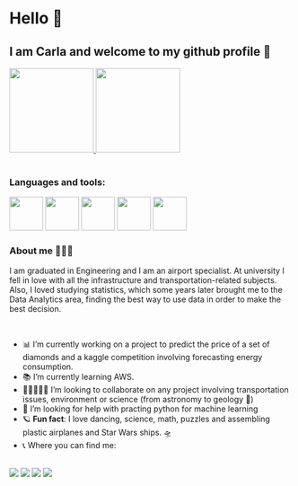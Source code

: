 # Hello 👋

## I am Carla and welcome to my github profile 🚀
<div>
<a href="https://github.com/carlarbj">
<img height="150em" src="https://github-readme-stats.vercel.app/api/top-langs/?username=carlarbj&layout=compact&langs_count=7&theme=aura_dark"/>
<img height="150em" src="https://github-readme-stats.vercel.app/api?username=carlarbj&show_icons=true&theme=aura_dark&include_all_commits=true&count_private=true"/>
</a>
</div>
<br/> 

### Languages and tools:

<img src="https://cdn.jsdelivr.net/gh/devicons/devicon/icons/python/python-original-wordmark.svg" width="60" height="60"/> <img src="https://cdn.jsdelivr.net/gh/devicons/devicon/icons/pandas/pandas-original-wordmark.svg" width="60" height="60"/>
<img src="https://cdn.jsdelivr.net/gh/devicons/devicon/icons/numpy/numpy-original-wordmark.svg" width="60" height="60"/>
<img src="https://cdn.jsdelivr.net/gh/devicons/devicon/icons/mysql/mysql-plain-wordmark.svg" width="60" height="60"/>
<img src="https://cdn.jsdelivr.net/gh/devicons/devicon/icons/jupyter/jupyter-original-wordmark.svg" width="60" height="60"/>
<br/>


### About me 🙋🏻‍♀️

I am graduated in Engineering and I am an airport specialist. 
At university I fell in love with all the infrastructure and transportation-related subjects. 
Also, I loved studying statistics, which some years later brought me to the Data Analytics area, finding the best way to use data in order to make the best decision.

<br/>

- 📊 I’m currently working on a project to predict the price of a set of diamonds and a kaggle competition involving forecasting energy consumption.<br/>
- 📚 I’m currently learning AWS.<br/>
- 👨🏼‍🤝‍👨🏻 I’m looking to collaborate on any project involving transportation issues, environment or science (from astronomy to geology 🌋)<br/>
- 🏁 I’m looking for help with practing python for machine learning<br/>
- 🪐 **Fun fact**: I love dancing, science, math, puzzles and assembling plastic airplanes and Star Wars ships. 🛸<br/>
- 📞 Where you can find me: <br/>

<br/>

<div>
<a href="https://www.linkedin.com/in/carla-regina-b-jagosich/" target="_blank"><img src="https://img.shields.io/badge/-LinkedIn-%230077B5?style=for-the-badge&logo=linkedin&logoColor=white" target="_blank"></a> 
<a href="https://public.tableau.com/app/profile/carla.regina7813" target="_blank"><img src="https://img.shields.io/badge/Tableau-F8F8FF?style=for-the-badge&logo=tableau&logoColor=blue" target="_blank"></a>
<a href="https://medium.com/@carla.reginabj" target="_blank"><img src="https://img.shields.io/badge/Medium-FFFFFF?style=for-the-badge&logo=Medium&logoColor=black" target="_blank"></a>
<a href="https://www.hackerrank.com/carla_reginabj" target="_blank"><img src="https://img.shields.io/badge/HackerHank-32CD32?style=for-the-badge&logo=hackerhank&logoColor=blue" target="_blank"></a>
</div>








